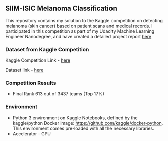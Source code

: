 ## SIIM-ISIC Melanoma Classification
 
This repository contains my solution to the Kaggle competition on detecting melanoma (skin cancer) based on patient scans and medical records.
I participated in this competition as part of my Udacity Machine Learning Engineer Nanodegree, and have created a detailed project report [here](./projecr_report.md)

### Dataset from Kaggle Competition

Kaggle Competition Link - [here](https://www.kaggle.com/c/siim-isic-melanoma-classification)

Dataset link - [here](https://www.kaggle.com/c/siim-isic-melanoma-classification/data)

### Competition Results

- Final Rank 613 out of 3437 teams (Top 17%)


### Environment

* Python 3 environment on Kaggle Notebooks, defined by the kaggle/python Docker image: https://github.com/kaggle/docker-python. This environment comes pre-loaded with all the necessary libraries.
* Accelerator - GPU
